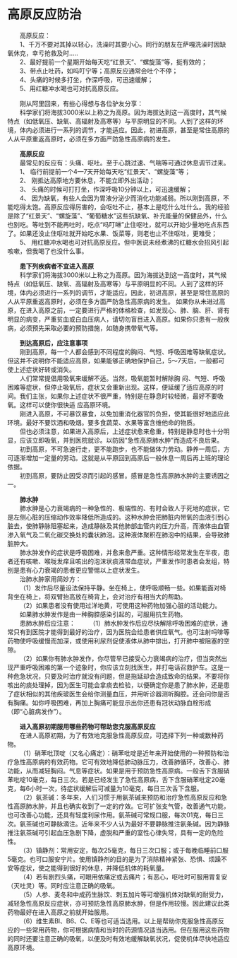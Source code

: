 # 高原反应防治  
  
&emsp;&emsp;高原反应：  
&emsp;&emsp;1、千万不要对其掉以轻心，洗澡时其要小心。同行的朋友在萨嘎洗澡时因缺氧休克，幸亏抢救及时.....  
&emsp;&emsp;2、最好提前一个星期开始每天吃“红景天”、“螺旋藻”等，挺有效的；  
&emsp;&emsp;3、带点止吐药，如吗叮宁等；高原反应通常会吐个不停；  
&emsp;&emsp;4、头痛的时候多打坐，作深呼吸，可迅速缓解；  
&emsp;&emsp;5、用红糖冲水喝也可对抗高原反应。  

&emsp;&emsp;刚从阿里回来，有些心得想与各位驴友分享：  
&emsp;&emsp;科学家们将海拔3000米以上称之为高原。因为海拔达到这一高度时，其气候特点（如低氧压、缺氧、高辐射及高寒等）与平原明显的不同。人到了这样的环境，体内必须进行一系列的调节，才能适应。因此，初进高原，甚至是常住高原的人从平原重返高原时，必须在多方面严防急性高原病的发生。  
  
&emsp;&emsp;**高原反应**  
&emsp;&emsp;最常见的反应有：头痛、呕吐。至于心跳过速、气喘等可通过休息调节过来。  
&emsp;&emsp;1、 临行前提前一个4—7天开始每天吃“红景天”、“螺旋藻”等；  
&emsp;&emsp;2、 刚抵达高原地方要休息，不能立即外出活动；  
&emsp;&emsp;3、 头痛的时候可打打坐，作深呼吸10分钟以上，可迅速缓解；  
&emsp;&emsp;4、 因为缺氧，有些人会因为胃液分泌少而消化功能减弱。所以刚到高原，不能吃得太饱。高原反应得厉害的，会呕吐不止，基本上是吃什么吐什么。我的经验是除了“红景天”、“螺旋藻”、“葡萄糖水”这些抗缺氧、补充能量的保健品外，什么也别吃。等吐到不能再吐时，吃点“吗叮啉”止住呕吐，就可以开始少量地吃点东西了。如果还没止住呕吐就开始吃水果、饭菜等，则老也止不住呕吐，更难受；  
&emsp;&emsp;5、 用红糖冲水喝也可对抗高原反应。但中医说未经煮沸的红糖水会招风引起咳嗽，但我喝了也没什么事。  
  
&emsp;&emsp;**患下列疾病者不宜进入高原**  
&emsp;&emsp;科学家们将海拔3000米以上称之为高原。因为海拔达到这一高度时，其气候特点（如低氧压、缺氧、高辐射及高寒等）与平原明显的不同。人到了这样的环境，体内必须进行一系列的调节，才能适应。因此，初进高原，甚至是常住高原的人从平原重返高原时，必须在多方面严防急性高原病的发生。  如果你从未进过高原，在进入高原之前，一定要进行严格的体格检查，如发现心、肺、脑、肝、肾有明显的病变，严重贫血或白血压病人，请切勿盲目进入高原。如果你只患有一般疾病，必须预先采取必要的预防措施，如随身携带氧气等。  
  
&emsp;&emsp;**到达高原后，应注意事项**  
&emsp;&emsp;刚到高原，每一个人都会感到不同程度的胸闷、气短、呼吸困难等缺氧症状。但这并不说明你不能适应高原，如果能够正确地保护自己，5～7天后，一般都可使上述症状好转或消失。  
&emsp;&emsp;人们常常提倡用吸氧来缓解不适。当然，吸氧能暂时解除胸 闷、气短、呼吸困难等症状，但停止吸氧后，症状又会重新出现。这样，便延缓了适应高原的时间。我们主张，如果你上述症状不很严重，特别是在静息时较轻微，最好不要吸氧。这样可以使你很快适 应高原环境。  
&emsp;&emsp;刚进入高原，不可暴饮暴食，以免加重消化器官的负担，使其能很好地适应此环境。最好不要饮酒和吸烟。要多食蔬菜、水果等富含维他命的物质。  
&emsp;&emsp;但也必须注意，如果进入高原后，上述症状愈来愈重，特别是静息时也十分明显，应该立即吸氧，并到医院就诊。以防因"急性高原肺水肿"而造成不良后果。  
&emsp;&emsp;初到高原，不可急速行走，更不能跑步，也不能做体力劳动。静养一周后，方可逐渐增加一定量的劳动。这就是从平原回到高原后一般休息一周后再上班的理论依据。  
&emsp;&emsp;初到高原，要防止因受凉而引起的感冒。感冒是急性高原肺水肿的主要诱因之一。  
  
&emsp;&emsp;**肺水肿**  
&emsp;&emsp;肺水肿是心力衰竭病的一种急性的、极端性的、有时会致人于死地的症状，它是左侧心脏的压缩动作效率降低所造成的。这种水肿会把肺脏内带氧的血液引到心脏去，使肺静脉阻塞起来，造成静脉及其他肺部血管内的压力升高，而液体由血管渗入氧气及二氧化碳交换处的囊状肺泡。这种液体聚积在肺泡中的结果，会导致肺脏肿大。  
&emsp;&emsp;肺水肿发作的症状是呼吸困难，并愈来愈严重。这种情形经常发生在半夜，患者还有咳嗽、喉咙发痒且咳出的泡沫状痰液带血症状，严重发作时患者会发组，特别是患有心力衰竭的患者更应警惕以上症状发生。  
&emsp;&emsp;治肺水肿家用简妙方：  
&emsp;&emsp;（1）发作后尽量设法保持平静。坐在椅上，使呼吸顺畅一些。如果能面对椅背坐在椅上，将双臂抬高放在椅背上，会对治疗有相当大的帮助。  
&emsp;&emsp;（2）如果患者没有使用过洋地黄，可使用这种药物加强心脏的活动能力。  
&emsp;&emsp;如果肺水肿发作是由一种胸腔感染引起的，可服用抗生药物。  
&emsp;&emsp;患肺水肿后应注意： 
&emsp;&emsp;（1）肺水肿发作后应尽快解除呼吸困难的症状，通常只有到医院才能得到最好的治疗，因为医院会给患者供应氧气。也可注射吗啡等药物使呼吸缓慢而加深，或使用利尿剂促使液体从肺中排出，打开肺中被阻塞的空隙。  
&emsp;&emsp;（2）如果你有肺水肿发作，你尽管早已接受心力衰竭病的治疗，但当突然出现严重呼吸困难的第一个迹象时，你应该立刻找医生，并打电话召救护车。这是一种危急状况，只要及时治疗就没有问题，但是拖延却会造成致命的结果。不要将你咳出的痰处理掉，因为医生可能会拿痰去检验，以便确定你是患了肺水肿，还是患了症状相似的其他疾玻医生会给你测量血压，并用听诊器测听胸腔。还会问你是否有胸痛。如你呼吸困难，再加上胸痛可能显示出你还患有冠状动脉血栓形成（即“心脏病发作”）。  
  
&emsp;&emsp;**进入高原初期服用哪些药物可帮助您克服高原反应**  
&emsp;&emsp;在进人高原初期，为了有效地克服急性高原反应，可选择下列一种或数种药物。  
&emsp;&emsp;（1）硝苯吡顶啶（又名心痛定）：硝苯吡啶是近年来开始使用的一种预防和治疗急性高原病的有效药物。它可有效地降低肺动脉压力，改善肺循环，改善心、肺功能，从而减轻胸闷。气息等症状。如果是用于预防急性高原病。一般舌下含服硝苯吡啶10毫克，每日三次。若是已经发生了急性高原病，舌下含服硝苯吡定20毫克，每6小时一次，待症状缓解后可减量为10毫克，每日三次舌下含服。  
&emsp;&emsp;（2）氨茶碱：多年来，人们习惯于用氨茶碱来预防和治疗急性高原反应和急性高原肺水肿，并且也确实收到了一定的疗效。它可扩张支气管，改善通气功能，也可改善心功能，还具有轻度利尿作用。氨茶碱可常规口服，每次01克，每日三次。氨茶碱也可静脉滴注。近年来不少人认为最好不要静脉推注氨条碱。因为静脉推注氨茶碱可引起血压急剧下降，虚脱和严重的室性心律失常，具有一定的危险性。  
&emsp;&emsp;（3）镇静剂：常用安定，每次25毫克，每日三次口服；或于每晚临睡前口服5毫克。也可口服安宁片。使用镇静剂的目的是为了消除精神紧张、恐惧、烦躁不安等症状，使之能得到很好的休息，并降低机体的耗氧量。  
&emsp;&emsp;（4）若有剧烈头痛，可眼用依痛定或去痛片；有恶心，呕吐时可服用胃复安（灭吐灵）等。同时应注意正确的吸氧。  
&emsp;&emsp;（5）人参、麦冬和中成药生脉饮、刺五加片等可增强机体对缺氧的耐受力，减轻急性高原反应症状，亦可预防急性高原肺水肿，但是作用较慢。因此建议此类药物最好在进入高原之前就开始服用。  
&emsp;&emsp;（6）维生素Bl、B6、C、E等也可适当选用。以上是帮助你克服急性高原反应的一些常用药物，你可根据病情和当时的药源情况适当选用。但在服用这些药物的同时还要注意正确的吸氧，以便及时有效地缓解缺氧状况，促使机体尽快地适应高原环境。  